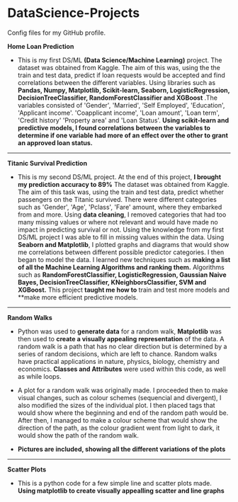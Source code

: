 # DataScience-Projects
Config files for my GitHub profile.

**Home Loan Prediction**
- This is my first DS/ML **(Data Science/Machine Learning)** project. The dataset was obtained from Kaggle. The aim of this was, using the the train and test data, predict if loan requests would be accepted and find correlations between the different variables. Using libraries such as **Pandas, Numpy, Matplotlib, Scikit-learn, Seaborn, LogisticRegression, DecisionTreeClassifier, RandomForestClassifier and XGBoost** .The variables consisted of 'Gender', 'Married', 'Self Employed', 'Education', 'Applicant income'. 'Coapplicant income', 'Loan amount', 'Loan term', 'Credit history' 'Property area' and 'Loan Status'. **Using scikit-learn and predictive models, I found correlations between the variables to determine if one variable had more of an effect over the other to grant an approved loan status.** 

*** 
**Titanic Survival Prediction**
- This is my second DS/ML project. At the end of this project, **I brought my prediction accuracy to 89%** The dataset was obtained from Kaggle. The aim of this task was, using the train and test data, predict whether passengers on the Titanic survived. There were different categories such as 'Gender', 'Age', 'Pclass', 'Fare' amount, where they embarked from and more. Using **data cleaning**, I removed categories that had too many missing values or where not relevant and would have made no impact in predicting survival or not. Using the knowledge from my first DS/ML project I was able to fill in missing values within the data. Using **Seaborn and Matplotlib**, I plotted graphs and diagrams that would show me correlations between different possible predictor categories. I then began to model the data. I learned new techniques such as **making a list of all the Machine Learning Algorithms and ranking them.**
Algorithms such as **RandomForestClassifier, LogisticRegression, Gaussian Naive Bayes, DecisionTreeClassifier, KNeighborsClassifier, SVM and XGBoost.** This project **taught me how to** train and test more models and **make more efficient predictive models.
***

**Random Walks** 
- Python was used to **generate data** for a random walk, **Matplotlib** was then used to **create a visually appealing representation** of the data. 
A random walk is a path that has no clear direction but is determined by a series of random decisions, which are left to chance. Random walks have practical applications in nature, physics, biology, chemistry and economics. 
**Classes and Attributes** were used within this code, as well as while loops. 

- A plot for a random walk was originally made. I proceeded then to make visual changes, such as colour schemes (sequencial and divergent), I also modified the sizes of the individual plot. 
I then placed tags that would show where the beginning and end of the random path would be.
After then, I managed to make a colour scheme that would show the direction of the path, as the colour gradient went from light to dark, it would show the path of the random walk. 

- **Pictures are included, showing all the different variations of the plots** 

***

**Scatter Plots**
- This is a python code for a few simple line and scatter plots made. **Using matplotlib to create visually appealling scatter and line graphs**

